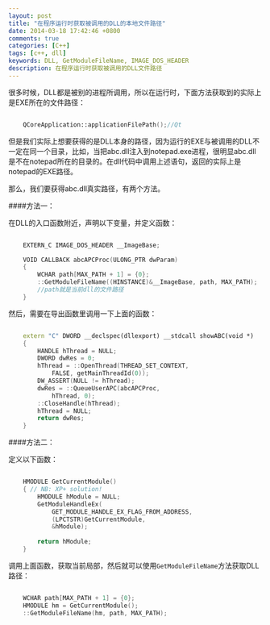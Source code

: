 ```yaml
---
layout: post
title: "在程序运行时获取被调用的DLL的本地文件路径"
date: 2014-03-18 17:42:46 +0800
comments: true
categories: [C++]
tags: [c++, dll]
keywords: DLL, GetModuleFileName, IMAGE_DOS_HEADER
description: 在程序运行时获取被调用的DLL文件路径
---
```


很多时候，DLL都是被别的进程所调用，所以在运行时，下面方法获取到的实际上是EXE所在的文件路径：

``` c++

	QCoreApplication::applicationFilePath();//Qt
```

但是我们实际上想要获得的是DLL本身的路径，因为运行的EXE与被调用的DLL不一定在同一个目录，比如，当把abc.dll注入到notepad.exe进程，很明显abc.dll是不在notepad所在的目录的。在dll代码中调用上述语句，返回的实际上是notepad的EXE路径。

那么，我们要获得abc.dll真实路径，有两个方法。

<!--more-->

####方法一：

在DLL的入口函数附近，声明以下变量，并定义函数：

``` c++

	EXTERN_C IMAGE_DOS_HEADER __ImageBase;	VOID CALLBACK abcAPCProc(ULONG_PTR dwParam)	{    	WCHAR path[MAX_PATH + 1] = {0};    	::GetModuleFileName((HINSTANCE)&__ImageBase, path, MAX_PATH);		//path就是当前dll的文件路径	}
```

然后，需要在导出函数里调用一下上面的函数：

``` c++

	extern "C" DWORD __declspec(dllexport) __stdcall showABC(void *)	{	    HANDLE hThread = NULL;	    DWORD dwRes = 0;	    hThread = ::OpenThread(THREAD_SET_CONTEXT,	        FALSE, getMainThreadId(0));	    DW_ASSERT(NULL != hThread);	    dwRes = ::QueueUserAPC(abcAPCProc, 	        hThread, 0);	    ::CloseHandle(hThread);	    hThread = NULL;	    return dwRes;	}
```

####方法二：

定义以下函数：

``` c++

	HMODULE GetCurrentModule()	{ // NB: XP+ solution!		HMODULE hModule = NULL;		GetModuleHandleEx(			GET_MODULE_HANDLE_EX_FLAG_FROM_ADDRESS,			(LPCTSTR)GetCurrentModule,			&hModule);			return hModule;	}
```

调用上面函数，获取当前局部，然后就可以使用`GetModuleFileName`方法获取DLL路径：

``` c++

	WCHAR path[MAX_PATH + 1] = {0};	HMODULE hm = GetCurrentModule();	::GetModuleFileName(hm, path, MAX_PATH);

```